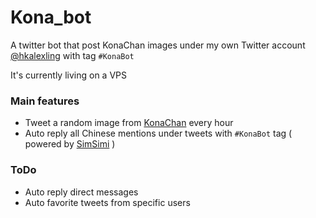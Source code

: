 # Kona_bot
A twitter bot that post KonaChan images under my own Twitter account [@hkalexling](https://twitter.com/hkalexling) with tag `#KonaBot`

It's currently living on a VPS

### Main features
- Tweet a random image from [KonaChan](https://konachan.net) every hour
- Auto reply all Chinese mentions under tweets with `#KonaBot` tag ( powered by [SimSimi](http://developer.simsimi.com) )

### ToDo
- Auto reply direct messages
- Auto favorite tweets from specific users
